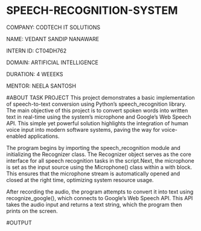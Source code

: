 # SPEECH-RECOGNITION-SYSTEM

COMPANY: CODTECH IT SOLUTIONS

NAME: VEDANT SANDIP NANAWARE

INTERN ID: CT04DH762

DOMAIN: ARTIFICIAL INTELLIGENCE

DURATION: 4 WEEEKS

MENTOR: NEELA SANTOSH

#ABOUT TASK PROJECT
This project demonstrates a basic implementation of speech-to-text conversion using Python’s speech_recognition library. The main objective of this project is to convert spoken words into written text in real-time using the system’s microphone and Google’s Web Speech API. This simple yet powerful solution highlights the integration of human voice input into modern software systems, paving the way for voice-enabled applications.

The program begins by importing the speech_recognition module and initializing the Recognizer class. The Recognizer object serves as the core interface for all speech recognition tasks in the script.Next, the microphone is set as the input source using the Microphone() class within a with block. This ensures that the microphone stream is automatically opened and closed at the right time, optimizing system resource usage.

After recording the audio, the program attempts to convert it into text using recognize_google(), which connects to Google’s Web Speech API. This API takes the audio input and returns a text string, which the program then prints on the screen.

#OUTPUT
